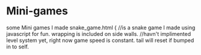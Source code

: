 # Mini-games
some Mini games I made
snake_game.html { 
//is a snake game I made using javascript for fun. wrapping is included on side walls.
//havn't implimented level system yet, right now game speed is constant. tail will reset if bumped in to self.
